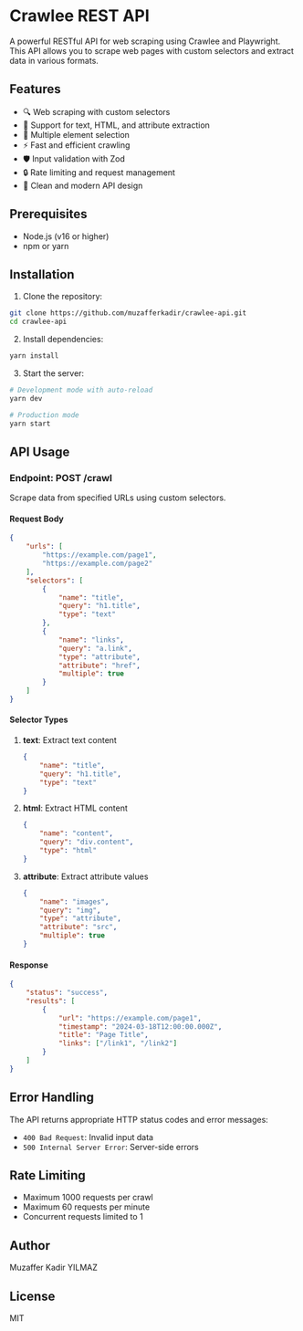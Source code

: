 # Crawlee REST API

A powerful RESTful API for web scraping using Crawlee and Playwright. This API allows you to scrape web pages with custom selectors and extract data in various formats.

## Features

- 🔍 Web scraping with custom selectors
- 🎯 Support for text, HTML, and attribute extraction
- 🔄 Multiple element selection
- ⚡ Fast and efficient crawling
- 🛡️ Input validation with Zod
- 🔒 Rate limiting and request management
- 🎨 Clean and modern API design

## Prerequisites

- Node.js (v16 or higher)
- npm or yarn

## Installation

1. Clone the repository:
```bash
git clone https://github.com/muzafferkadir/crawlee-api.git
cd crawlee-api
```

2. Install dependencies:
```bash
yarn install
```

3. Start the server:
```bash
# Development mode with auto-reload
yarn dev

# Production mode
yarn start
```

## API Usage

### Endpoint: POST /crawl

Scrape data from specified URLs using custom selectors.

#### Request Body

```json
{
    "urls": [
        "https://example.com/page1",
        "https://example.com/page2"
    ],
    "selectors": [
        {
            "name": "title",
            "query": "h1.title",
            "type": "text"
        },
        {
            "name": "links",
            "query": "a.link",
            "type": "attribute",
            "attribute": "href",
            "multiple": true
        }
    ]
}
```

#### Selector Types

1. **text**: Extract text content
   ```json
   {
       "name": "title",
       "query": "h1.title",
       "type": "text"
   }
   ```

2. **html**: Extract HTML content
   ```json
   {
       "name": "content",
       "query": "div.content",
       "type": "html"
   }
   ```

3. **attribute**: Extract attribute values
   ```json
   {
       "name": "images",
       "query": "img",
       "type": "attribute",
       "attribute": "src",
       "multiple": true
   }
   ```

#### Response

```json
{
    "status": "success",
    "results": [
        {
            "url": "https://example.com/page1",
            "timestamp": "2024-03-18T12:00:00.000Z",
            "title": "Page Title",
            "links": ["/link1", "/link2"]
        }
    ]
}
```

## Error Handling

The API returns appropriate HTTP status codes and error messages:

- `400 Bad Request`: Invalid input data
- `500 Internal Server Error`: Server-side errors

## Rate Limiting

- Maximum 1000 requests per crawl
- Maximum 60 requests per minute
- Concurrent requests limited to 1

## Author

Muzaffer Kadir YILMAZ

## License

MIT
